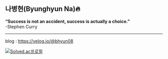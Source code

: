 ## 나병현(Byunghyun Na)🔥
<strong>“Success is not an accident, success is actually a choice.”</strong><br>
-Stephen Curry
<hr>

blog : https://velog.io/@bhyun08 <br>

[![Solved.ac프로필](http://mazassumnida.wtf/api/mini/generate_badge?boj=skrxk)](https://solved.ac/skrxk)

